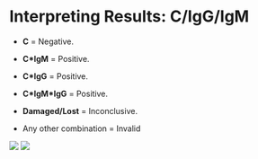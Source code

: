 # Interpreting Results: C/IgG/IgM

- **C** = Negative.

- **C*IgM** = Positive.

- **C*IgG** = Positive.

- **C\*IgM\*IgG** = Positive.

- **Damaged/Lost** = Inconclusive.

- Any other combination = Invalid

![](https://user-images.githubusercontent.com/105650529/170313601-01efc517-10ec-43ed-9186-71d92a0679db.jpg)
![](https://user-images.githubusercontent.com/105650529/170313128-e876647a-fcbb-43a1-b5a6-5d5b4d7cb149.png)
